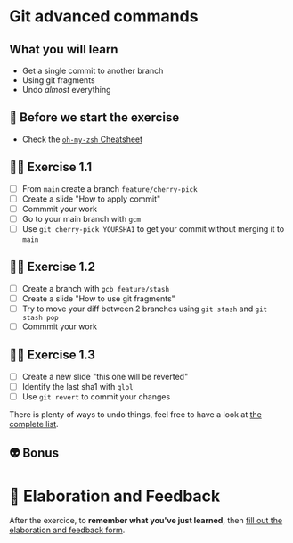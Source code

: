 # Git advanced commands

## What you will learn

- Get a single commit to another branch
- Using git fragments
- Undo _almost_ everything

## 👾 Before we start the exercise

- Check the [`oh-my-zsh` Cheatsheet](https://github.com/ohmyzsh/ohmyzsh/wiki/Cheatsheet)

## 👨‍🚀 Exercise 1.1

- [ ] From `main` create a branch `feature/cherry-pick`
- [ ] Create a slide "How to apply commit"
- [ ] Commmit your work
- [ ] Go to your main branch with `gcm`
- [ ] Use `git cherry-pick YOURSHA1` to get your commit without merging it to `main`

## 👨‍🚀 Exercise 1.2

- [ ] Create a branch with `gcb feature/stash`
- [ ] Create a slide "How to use git fragments"
- [ ] Try to move your diff between 2 branches using `git stash` and `git stash pop`
- [ ] Commmit your work

## 👨‍🚀 Exercise 1.3

- [ ] Create a new slide "this one will be reverted"
- [ ] Identify the last sha1 with `glol`
- [ ] Use `git revert` to commit your changes

There is plenty of ways to undo things, feel free to have a look at [the complete list](https://github.com/blog/2019-how-to-undo-almost-anything-with-git).

## 👽 Bonus

# 🏅 Elaboration and Feedback

After the exercice, to __remember what you've just learned__, then [fill out the elaboration and feedback form](https://airtable.com/shrBuZqOJL5UeLLF1?prefill_Name=GitHub%20103&prefill_Exercice=01).
